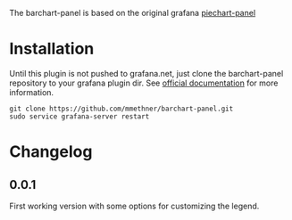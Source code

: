 The barchart-panel is based on the original grafana [piechart-panel](https://github.com/grafana/piechart-panel)

# Installation

Until this plugin is not pushed to grafana.net, just clone the barchart-panel repository to your 
grafana plugin dir. See [official documentation](http://docs.grafana.org/plugins/installation/) 
for more information.

```
git clone https://github.com/mmethner/barchart-panel.git
sudo service grafana-server restart
```

# Changelog

## 0.0.1

First working version with some options for customizing the legend.
